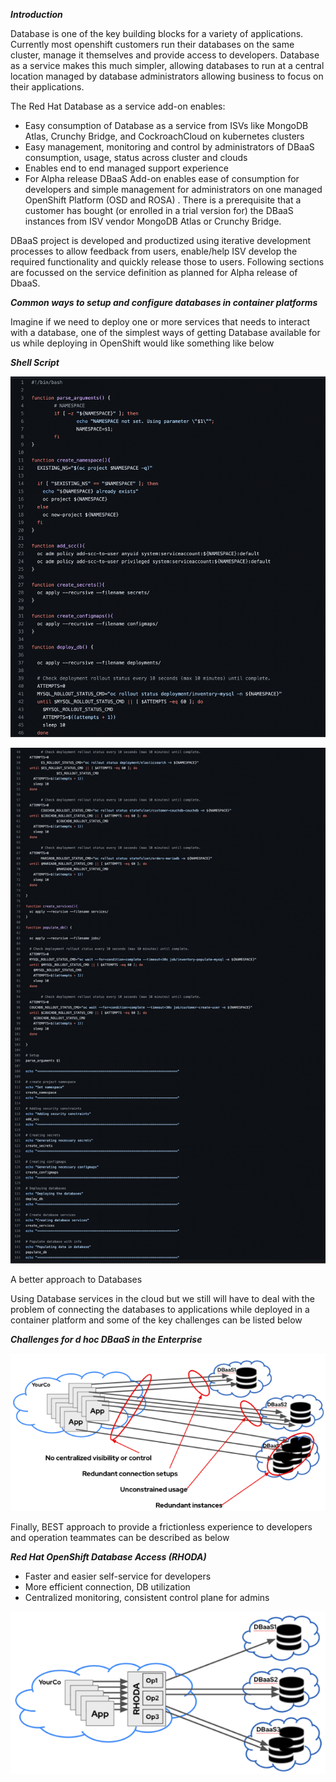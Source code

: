 ***Introduction***

Database is one of the key building blocks for a variety of applications. Currently most openshift customers run their databases on the same cluster, manage it themselves and provide access to developers. Database as a service makes this much simpler, allowing databases to run at a central location managed by database administrators allowing business to focus on their applications.

The Red Hat Database as a service add-on enables:

- Easy consumption of Database as a service from ISVs like MongoDB Atlas, Crunchy Bridge, and CockroachCloud on kubernetes clusters
- Easy management, monitoring and control by administrators of DBaaS consumption, usage, status across cluster and clouds
- Enables end to end managed support experience
- For Alpha release DBaaS Add-on enables ease of consumption for developers and simple management for administrators on one managed OpenShift Platform (OSD and ROSA) . There is a prerequisite that a customer has bought (or enrolled in a trial version for) the DBaaS instances from ISV vendor MongoDB Atlas or Crunchy Bridge.

DBaaS project is developed and productized using iterative development processes to allow feedback from users, enable/help ISV develop the required functionality and quickly release those to users. Following sections are focussed on the service definition as planned for Alpha release of DbaaS.


***Common ways to setup and configure databases in container platforms***

Imagine if we need to deploy one or more services that needs to interact with a database, one of the simplest ways of getting Database available for us while deploying in OpenShift would like something like below 

***Shell Script***

![Deploy Database ](dbaas-guide/documentation/modules/ROOT/assets/images/db1.png)

![Deploy Database Continued .... ](dbaas-guide/documentation/modules/ROOT/assets/images/db2.png)


A better approach to Databases 

Using Database services in the cloud but we still will have to deal with the problem of connecting the databases to applications while deployed in a container platform and some of the key challenges can be listed below 

***Challenges for d hoc DBaaS in the Enterprise***

![Adhoc DB ](dbaas-guide/documentation/modules/ROOT/assets/images/challenge1.png)


Finally, BEST approach to provide a frictionless experience to developers and operation teammates can be described as below

***Red Hat OpenShift Database Access (RHODA)***

- Faster and easier self-service for developers
- More efficient connection, DB utilization
- Centralized monitoring, consistent control plane for admins

![RHODA ](dbaas-guide/documentation/modules/ROOT/assets/images/solution.png)